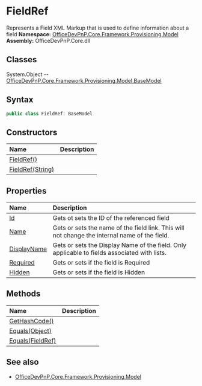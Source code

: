 # FieldRef
Represents a Field XML Markup that is used to define information about a field
**Namespace:** [OfficeDevPnP.Core.Framework.Provisioning.Model](OfficeDevPnP.Core.Framework.Provisioning.Model.md)
**Assembly:** OfficeDevPnP.Core.dll
## Classes
System.Object
-- [OfficeDevPnP.Core.Framework.Provisioning.Model.BaseModel](OfficeDevPnP.Core.Framework.Provisioning.Model.BaseModel.md)
## Syntax
```C#
public class FieldRef: BaseModel
```
## Constructors
|**Name**|**Description**|
|:-----|:-----|
| [FieldRef()](FieldRefconstructor1details.md) | 
| [FieldRef(String)](FieldRefconstructor1details.md) | 
## Properties
|**Name**|**Description**|
|:-----|:-----|
| [Id](FieldRef.Id.md) | Gets ot sets the ID of the referenced field
| [Name](FieldRef.Name.md) | Gets or sets the name of the field link. This will not change the internal name of the field.
| [DisplayName](FieldRef.DisplayName.md) | Gets or sets the Display Name of the field. Only applicable to fields associated with lists.
| [Required](FieldRef.Required.md) | Gets or sets if the field is Required
| [Hidden](FieldRef.Hidden.md) | Gets or sets if the field is Hidden
## Methods
|**Name**|**Description**|
|:-----|:-----|
| [GetHashCode()](FieldRefGetHashCode.md) | 
| [Equals(Object)](FieldRefEqualsObject.md) | 
| [Equals(FieldRef)](FieldRefEqualsFieldRef.md) | 
## See also
- [OfficeDevPnP.Core.Framework.Provisioning.Model](OfficeDevPnP.Core.Framework.Provisioning.Model.md)
